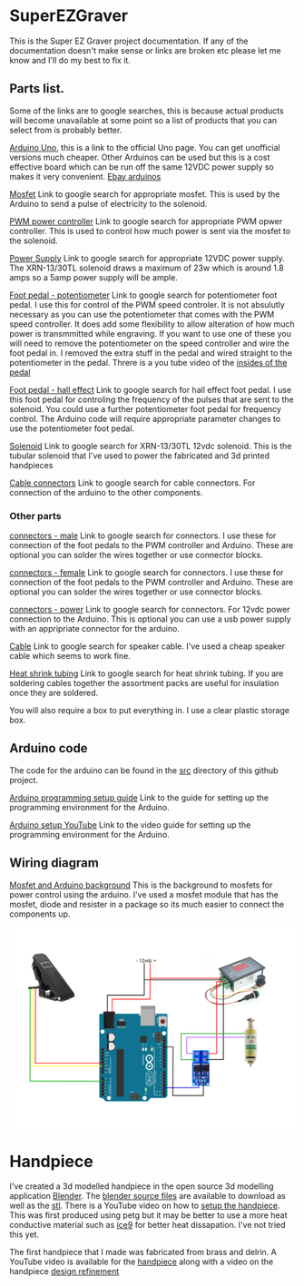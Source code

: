 # SuperEZGraver

This is the Super EZ Graver project documentation. If any of the documentation doesn't make sense or links are broken etc please let me know and I'll do my best to fix it.


## Parts list.

Some of the links are to google searches, this is because actual products will become unavailable at some point so a list of products that you can select from is probably better.

[Arduino Uno](https://store.arduino.cc/arduino-uno-rev3), this is a link to the official Uno page. You can get unofficial versions much cheaper. Other Arduinos can be used but this is a cost effective board which can be run off the same 12VDC power supply so makes it very convenient. [Ebay arduinos](https://www.google.com/search?q=arduino+uno+ebay&oq=Arduino+uno+ebay)

[Mosfet](https://www.google.com/search?q=15A+400W+DC+5V-36V+Mosfet) Link to google search for appropriate mosfet. This is used by the Arduino to send a pulse of electricity to the solenoid.

[PWM power controller](https://www.google.com/search?q=DC+6-60V+12V+24V+36V+48V+30A+PWM+DC+Motor+Speed+Controller+(PWM)) Link to google search for appropriate PWM opwer controller. This is used to control how much power is sent via the mosfet to the solenoid.

[Power Supply](https://www.google.com/search?q=DC+12V+5A+to+50A+Amp+110V+220V+Power+Supply+12V+-+AC+110+-+220) Link to google search for appropriate 12VDC power supply. The XRN-13/30TL solenoid draws a maximum of 23w which is around 1.8 amps so a 5amp power supply will be ample.

[Foot pedal - potentiometer](https://www.google.com/search?q=M-Audio+EX-P+Expression+Controller+Pedal&oq=M-Audio+EX-P+Expression+Controller+Pedal) Link to google search for potentiometer foot pedal. I use this for control of the PWM speed controler. It is not absulutly necessary as you can use the potentiometer that comes with the PWM speed controller. It does add some flexibility to allow alteration of how much power is transmmitted while engraving. If you want to use one of these you will need to remove the potentiometer on the speed controller and wire the foot pedal in. I removed the extra stuff in the pedal and wired straight to the potentiometer in the pedal. Threre is a you tube video of the [insides of the pedal](https://www.youtube.com/watch?v=_dJo02ZIpgE)

[Foot pedal - hall effect](https://www.google.com/search?q=Electric+Scooter+Foot+Throttle+Speed+Pedal+Accelerator+Bike+Golf+Cart+Go+Kart) Link to google search for hall effect foot pedal. I use this foot pedal for controling the frequency of the pulses that are sent to the solenoid. You could use a further potentiometer foot pedal for frequency control. The Arduino code will require appropriate parameter changes to use the potentiometer foot pedal.

[Solenoid](https://www.google.com/search?q=XRN-13%2F30TL+12vdc) Link to google search for XRN-13/30TL 12vdc solenoid. This is the tubular solenoid that I've used to power the  fabricated and 3d printed handpieces

[Cable connectors](https://www.google.com/search?q=Breadboard+Jumper+Wires+Ribbon+Cables+Kit+for+arduino&oq=Breadboard+Jumper+Wires+Ribbon+Cables+Kit+for+arduino) Link to google search for cable connectors. For connection of the arduino to the other components. 

### Other parts

[connectors - male](https://www.google.com/search?q=1%2F4+Inch+6.35mm+Solder+Stereo+Plug%2C+Ancable+Solder+Type+Plastic+6.35mm+TRS+Phone+Connector+with+Shrinkle+Tube+for+Patch+Cables%2C+XLR+Cables) Link to google search for connectors. I use these for connection of the foot pedals to the PWM controller and Arduino. These are optional you can solder the wires together or use connector blocks.

[connectors - female](https://www.google.com/search?q=1%2F4%22+Stereo+Female+Jack+6.35mm+TRS+Panel+Mount+Socket) Link to google search for connectors. I use these for connection of the foot pedals to the PWM controller and Arduino. These are optional you can solder the wires together or use connector blocks.

[connectors - power](https://www.google.com/search?q=2.1+mm+centre-positive+barrel+plug+connector) Link to google search for connectors. For 12vdc power connection to the Arduino. This is optional you can use a usb power supply with an appripriate connector for the arduino.

[Cable](https://www.google.com/search?q=Speaker+Cable+2+x+1.5+mm) Link to google search for speaker cable. I've used a cheap speaker cable which seems to work fine.

[Heat shrink tubing](https://www.google.com/search?q=heat+shrink+tubing) Link to google search for heat shrink tubing. If you are soldering cables together the assortment packs are useful for insulation once they are soldered.

You will also require a box to put everything in. I use a clear plastic storage box.

## Arduino code

The code for the arduino can be found in the [src](src) directory of this github project.

[Arduino programming setup guide](https://www.arduino.cc/en/Guide/ArduinoUno) Link to the  guide for setting up the programming environment for the Arduino.

[Arduino setup YouTube](https://www.youtube.com/watch?v=ELUF8m24sZo) Link to the video guide for setting up the programming environment for the Arduino.

## Wiring diagram

[Mosfet and Arduino background](https://bildr.org/2012/03/rfp30n06le-arduino/) This is the background to mosfets for power control using the arduino. I've used a mosfet module that has the mosfet, diode and resister in a package so its much easier to connect the components up.

![Wiring Diagram](docs/images/wiring.svg)

# Handpiece

I've created a 3d modelled handpiece in the open source 3d modelling application [Blender](https://www.blender.org/). The [blender source files](docs/design/blender) are available to download as well as the [stl](docs/design/stl). There is a YouTube video on how to [setup the handpiece](https://www.youtube.com/watch?v=aNY35ATTJbg). This was first produced using petg but it may be better to use a more heat conductive material such as [ice9](https://tcpoly.com/shop/) for better heat dissapation. I've not tried this yet.

The first handpiece that I made was fabricated from brass and delrin. A YouTube video is available for the [handpiece](https://www.youtube.com/watch?v=D4yPBS8mucQ) along with a video on the handpiece [design refinement](https://www.youtube.com/watch?v=ALAtECnq1Rg)






 